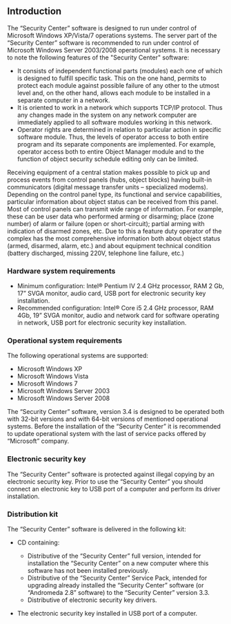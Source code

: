 ## Introduction

The “Security Center” software is designed to run under control of Microsoft Windows XP/Vista/7 operations systems. The server part of the “Security Center” software is recommended to run under control of Microsoft Windows Server 2003/2008 operational systems. It is necessary to note the following features of the "Security Center" software:

* It consists of independent functional parts (modules) each one of which is designed to fulfill specific task. This on the one hand, permits to protect each module against possible failure of any other to the utmost level and, on the other hand, allows each module to be installed in a separate computer in a network.
* It is oriented to work in a network which supports TCP/IP protocol. Thus any changes made in the system on any network computer are immediately applied to all software modules working in this network. 
* Operator rights are determined in relation to particular action in specific software module. Thus, the levels of operator access to both entire program and its separate components are implemented. For example, operator access both to entire Object Manager module and to the function of object security schedule editing only can be limited.

Receiving equipment of a central station makes possible to pick up and process events from control panels (hubs, object blocks) having built-in communicators (digital message transfer units – specialized modems). Depending on the control panel type, its functional and service capabilities, particular information about object status can be received from this panel. Most of control panels can transmit wide range of information. For example, these can be user data who performed arming or disarming; place (zone number) of alarm or failure (open or short-circuit); partial arming with indication of disarmed zones, etc. Due to this a feature duty operator of the complex has the most comprehensive information both about object status (armed, disarmed, alarm, etc.) and about equipment technical condition (battery discharged, missing 220V, telephone line failure, etc.)

### Hardware system requirements

* Minimum configuration: Intel® Pentium IV 2.4 GHz processor, RAM 2 Gb, 17” SVGA monitor, audio card, USB port for electronic security key installation. 
* Recommended configuration: Intel® Core i5 2.4 GHz processor, RAM 4Gb, 19” SVGA monitor, audio and network card for software operating in network, USB port for electronic security key installation.

### Operational system requirements

The following operational systems are supported:

* Microsoft Windows XP
* Microsoft Windows Vista
* Microsoft Windows 7
* Microsoft Windows Server 2003
* Microsoft Windows Server 2008

The “Security Center” software, version 3.4 is designed to be operated both with 32-bit versions and with 64-bit versions of mentioned operational systems.
Before the installation of the “Security Center” it is recommended to update operational system with the last of service packs offered by “Microsoft” company.

### Electronic security key

The “Security Center” software is protected against illegal copying by an electronic security key. Prior to use the “Security Center” you should connect an electronic key to USB port of a computer and perform its driver installation.

### Distribution kit

The “Security Center” software is delivered in the following kit:

* CD containing: 
	* Distributive of the “Security Center” full version, intended for installation the “Security Center” on a new computer where this software has not been installed previously.
	* Distributive of the “Security Center” Service Pack, intended for upgrading already installed the “Security Center” software (or “Andromeda 2.8” software) to the “Security Center” version 3.3. 
	* Distributive of electronic security key drivers.

* The electronic security key installed in USB port of a computer.

